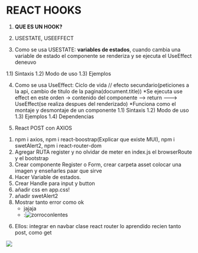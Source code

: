# REACT HOOKS

1) **QUE ES UN HOOK?**


2) USESTATE, USEEFFECT

3) Como se usa USESTATE: **variables de estados**, cuando cambia una variable de estado el componente se renderiza y se ejecuta el UseEffect deneuvo




1.1) Sintaxis
1.2) Modo de uso
1.3) Ejemplos

4) Como se usa UseEffect: Ciclo de vida // efecto secundario(peticiones a la api, cambio de titulo de la pagina(document.title))
*Se ejecuta use effect en este orden -> contenido del componente --> return ---> UseEffect(se realiza despues del renderizado)
*Funciona como el montaje y desmontaje de un componente
1.1) Sintaxis
1.2) Modo de uso
1.3) Ejemplos
1.4) Dependencias

5) React POST con AXIOS

1. npm i axios, npm i react-boostrap(Explicar que existe MUI), npm i swetAlert2, npm i react-router-dom
2. Agregar RUTA register y no olvidar de meter en index.js el browserRoute y el bootstrap
3. Crear componente Register o Form, crear carpeta asset colocar una imagen y enseñarles paar que sirve
4. Hacer Variable de estados.
5. Crear Handle para input y button
6. añadir css en app.css!
7. añadir swetAlert2
8. Mostrar tanto error como ok
   - jajaja
   - :![zorroconlentes](https://user-images.githubusercontent.com/103681283/213319462-a5558d28-2f91-40e0-a857-03c5cc465f1e.jpg)


6) Ellos: integrar en navbar clase react router lo aprendido recien tanto post, como get

![](https://tsh.io/wp-content/uploads/2020/10/react-hooks-best-practices-lead_.jpg)

